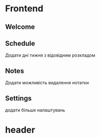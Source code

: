 # Frontend

## Welcome


## Schedule

Додати дні тижня з відовідним розкладом

## Notes 

Додати можливість видалення нотатки

## Settings

додати більше налаштувань

# header
